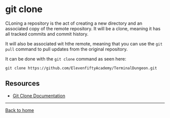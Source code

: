 # git clone

CLoning a repository is the act of creating a new directory and an associated copy of the remote repository.  It will be a clone, meaning it has all tracked commits and commit history.

It will also be associated wit hthe remote, meaning that you can use the `git pull` command to pull updates from the original repository.

It can be done with the `git clone` command as seen here:

```
git clone https://github.com/ElevenfiftyAcademy/TerminalDungeon.git
```

## Resources

- [Git Clone Documentation](https://git-scm.com/docs/git-clone)

---

[Back to home](../README.md)